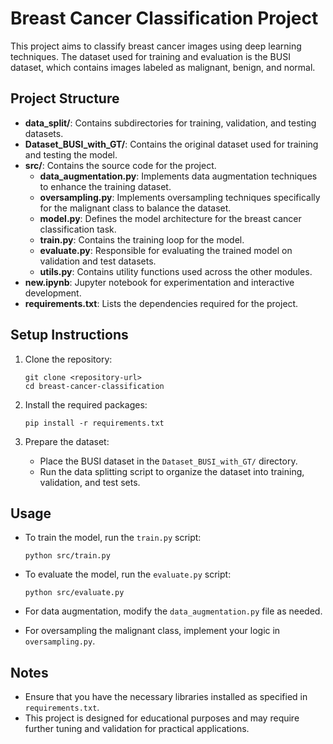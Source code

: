 # Breast Cancer Classification Project

This project aims to classify breast cancer images using deep learning techniques. The dataset used for training and evaluation is the BUSI dataset, which contains images labeled as malignant, benign, and normal.

## Project Structure

- **data_split/**: Contains subdirectories for training, validation, and testing datasets.
- **Dataset_BUSI_with_GT/**: Contains the original dataset used for training and testing the model.
- **src/**: Contains the source code for the project.
  - **data_augmentation.py**: Implements data augmentation techniques to enhance the training dataset.
  - **oversampling.py**: Implements oversampling techniques specifically for the malignant class to balance the dataset.
  - **model.py**: Defines the model architecture for the breast cancer classification task.
  - **train.py**: Contains the training loop for the model.
  - **evaluate.py**: Responsible for evaluating the trained model on validation and test datasets.
  - **utils.py**: Contains utility functions used across the other modules.
- **new.ipynb**: Jupyter notebook for experimentation and interactive development.
- **requirements.txt**: Lists the dependencies required for the project.

## Setup Instructions

1. Clone the repository:
   ```
   git clone <repository-url>
   cd breast-cancer-classification
   ```

2. Install the required packages:
   ```
   pip install -r requirements.txt
   ```

3. Prepare the dataset:
   - Place the BUSI dataset in the `Dataset_BUSI_with_GT/` directory.
   - Run the data splitting script to organize the dataset into training, validation, and test sets.

## Usage

- To train the model, run the `train.py` script:
  ```
  python src/train.py
  ```

- To evaluate the model, run the `evaluate.py` script:
  ```
  python src/evaluate.py
  ```

- For data augmentation, modify the `data_augmentation.py` file as needed.

- For oversampling the malignant class, implement your logic in `oversampling.py`.

## Notes

- Ensure that you have the necessary libraries installed as specified in `requirements.txt`.
- This project is designed for educational purposes and may require further tuning and validation for practical applications.
